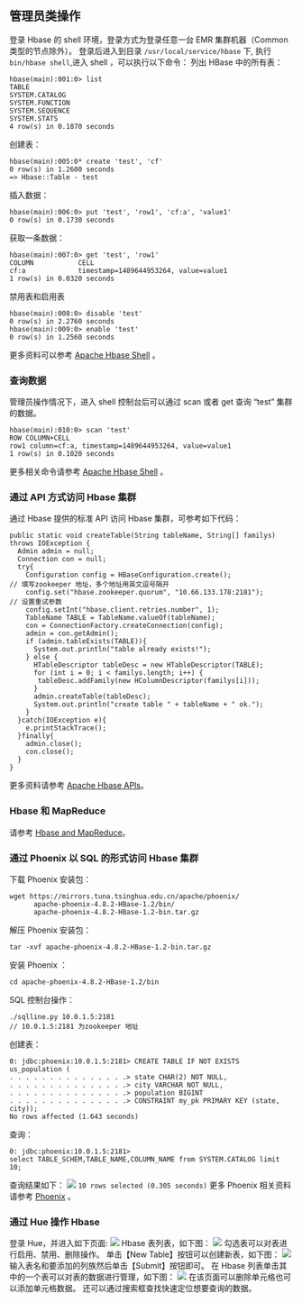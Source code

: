 ## 管理员类操作
登录 Hbase 的 shell 环境，登录方式为登录任意一台 EMR 集群机器（Common 类型的节点除外）。
登录后进入到目录 `/usr/local/service/hbase` 下, 执行`bin/hbase shell`,进入 shell ，可以执行以下命令：
列出 HBase 中的所有表：
```
hbase(main):001:0> list
TABLE
SYSTEM.CATALOG
SYSTEM.FUNCTION
SYSTEM.SEQUENCE
SYSTEM.STATS
4 row(s) in 0.1870 seconds
```
 创建表：
```
hbase(main):005:0* create 'test', 'cf'
0 row(s) in 1.2600 seconds
=> Hbase::Table - test
```
 插入数据：
```
hbase(main):006:0> put 'test', 'row1', 'cf:a', 'value1'
0 row(s) in 0.1730 seconds
```
 获取一条数据：
```
hbase(main):007:0> get 'test', 'row1'
COLUMN           CELL
cf:a             timestamp=1489644953264, value=value1
1 row(s) in 0.0320 seconds
```
 禁用表和启用表
```
hbase(main):008:0> disable 'test'
0 row(s) in 2.2760 seconds
hbase(main):009:0> enable 'test'
0 row(s) in 1.2560 seconds
```
更多资料可以参考 [Apache Hbase Shell](http://hbase.apache.org/book.html#shell) 。
### 查询数据
管理员操作情况下，进入 shell 控制台后可以通过 scan 或者 get 查询 “test” 集群的数据。
```
hbase(main):010:0> scan 'test'
ROW COLUMN+CELL
row1 column=cf:a, timestamp=1489644953264, value=value1
1 row(s) in 0.1020 seconds
```
更多相关命令请参考 [Apache Hbase Shell](http://hbase.apache.org/book.html#shell) 。
### 通过 API 方式访问 Hbase 集群
通过 Hbase 提供的标准 API 访问 Hbase 集群，可参考如下代码：
```
public static void createTable(String tableName, String[] familys) throws IOException {
  Admin admin = null;
  Connection con = null;
  try{
    Configuration config = HBaseConfiguration.create();
// 填写zookeeper 地址，多个地址用英文逗号隔开
    config.set("hbase.zookeeper.quorum", "10.66.133.178:2181");
// 设置重试参数
    config.setInt("hbase.client.retries.number", 1);
    TableName TABLE = TableName.valueOf(tableName);
    con = ConnectionFactory.createConnection(config);
    admin = con.getAdmin();
    if (admin.tableExists(TABLE)){
      System.out.println("table already exists!");
    } else {
      HTableDescriptor tableDesc = new HTableDescriptor(TABLE);
      for (int i = 0; i < familys.length; i++) {
       tableDesc.addFamily(new HColumnDescriptor(familys[i]));
      }
      admin.createTable(tableDesc);
      System.out.println("create table " + tableName + " ok.");
    }
  }catch(IOException e){
    e.printStackTrace();
  }finally{
    admin.close();
    con.close();
  }
}
```
更多资料请参考 [Apache Hbase APIs](https://hbase.apache.org/book.html#_examples)。
### Hbase 和 MapReduce
请参考 [Hbase and MapReduce](https://hbase.apache.org/book.html#mapreduce)。
### 通过 Phoenix 以 SQL 的形式访问 Hbase 集群
下载 Phoenix 安装包：
```
wget https://mirrors.tuna.tsinghua.edu.cn/apache/phoenix/
      apache-phoenix-4.8.2-HBase-1.2/bin/
      apache-phoenix-4.8.2-HBase-1.2-bin.tar.gz
```
解压 Phoenix 安装包：
```
tar -xvf apache-phoenix-4.8.2-HBase-1.2-bin.tar.gz
```
安装  Phoenix ：
```    
cd apache-phoenix-4.8.2-HBase-1.2/bin
```
SQL 控制台操作：
```
./sqlline.py 10.0.1.5:2181
// 10.0.1.5:2181 为zookeeper 地址
```
创建表：
```
0: jdbc:phoenix:10.0.1.5:2181> CREATE TABLE IF NOT EXISTS us_population (
. . . . . . . . . . . . . . .> state CHAR(2) NOT NULL,
. . . . . . . . . . . . . . .> city VARCHAR NOT NULL,
. . . . . . . . . . . . . . .> population BIGINT
. . . . . . . . . . . . . . .> CONSTRAINT my_pk PRIMARY KEY (state, city));
No rows affected (1.643 seconds)
```
查询：
```
0: jdbc:phoenix:10.0.1.5:2181>
select TABLE_SCHEM,TABLE_NAME,COLUMN_NAME from SYSTEM.CATALOG limit 10;
```
查询结果如下：
![](https://mc.qcloudimg.com/static/img/5636b538cf1d4d70f769d22df9cb9dd5/image.png)
	`10 rows selected (0.305 seconds)`
更多 Phoenix 相关资料请参考 [Phoenix](http://phoenix.apache.org/Phoenix-in-15-minutes-or-less.html) 。
### 通过 Hue 操作 Hbase
登录 Hue，并进入如下页面:
![](https://mc.qcloudimg.com/static/img/a5f5a6421305d6593390eaf3dd388a05/image.png)
Hbase 表列表，如下图：
![](https://mc.qcloudimg.com/static/img/784abba01f5ab6b3b0bb2da0ae9cdee9/image.png)
勾选表可以对表进行启用、禁用、删除操作。
单击【New Table】按钮可以创建新表，如下图：
![](https://mc.qcloudimg.com/static/img/7937f38f16ed880a874c505aa2e92638/image.png)
 输入表名和要添加的列族然后单击【Submit】按钮即可。
在 Hbase 列表单击其中的一个表可以对表的数据进行管理，如下图：
![](https://mc.qcloudimg.com/static/img/b5afa5b5f749dfee33cc070e4d0c3a07/image.png)
在该页面可以删除单元格也可以添加单元格数据。
还可以通过搜索框查找快速定位想要查询的数据。


